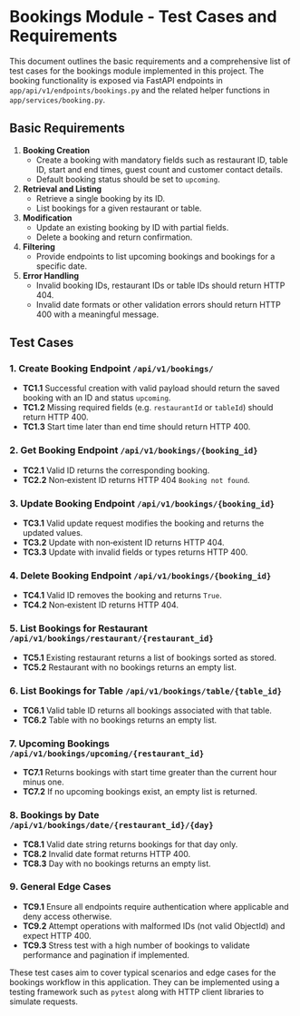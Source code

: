 # Bookings Module - Test Cases and Requirements

This document outlines the basic requirements and a comprehensive list of test cases for the bookings module implemented in this project. The booking functionality is exposed via FastAPI endpoints in `app/api/v1/endpoints/bookings.py` and the related helper functions in `app/services/booking.py`.

## Basic Requirements

1. **Booking Creation**
   - Create a booking with mandatory fields such as restaurant ID, table ID, start and end times, guest count and customer contact details.
   - Default booking status should be set to `upcoming`.
2. **Retrieval and Listing**
   - Retrieve a single booking by its ID.
   - List bookings for a given restaurant or table.
3. **Modification**
   - Update an existing booking by ID with partial fields.
   - Delete a booking and return confirmation.
4. **Filtering**
   - Provide endpoints to list upcoming bookings and bookings for a specific date.
5. **Error Handling**
   - Invalid booking IDs, restaurant IDs or table IDs should return HTTP 404.
   - Invalid date formats or other validation errors should return HTTP 400 with a meaningful message.

## Test Cases

### 1. Create Booking Endpoint `/api/v1/bookings/`
- **TC1.1** Successful creation with valid payload should return the saved booking with an ID and status `upcoming`.
- **TC1.2** Missing required fields (e.g. `restaurantId` or `tableId`) should return HTTP 400.
- **TC1.3** Start time later than end time should return HTTP 400.

### 2. Get Booking Endpoint `/api/v1/bookings/{booking_id}`
- **TC2.1** Valid ID returns the corresponding booking.
- **TC2.2** Non‑existent ID returns HTTP 404 `Booking not found`.

### 3. Update Booking Endpoint `/api/v1/bookings/{booking_id}`
- **TC3.1** Valid update request modifies the booking and returns the updated values.
- **TC3.2** Update with non‑existent ID returns HTTP 404.
- **TC3.3** Update with invalid fields or types returns HTTP 400.

### 4. Delete Booking Endpoint `/api/v1/bookings/{booking_id}`
- **TC4.1** Valid ID removes the booking and returns `True`.
- **TC4.2** Non‑existent ID returns HTTP 404.

### 5. List Bookings for Restaurant `/api/v1/bookings/restaurant/{restaurant_id}`
- **TC5.1** Existing restaurant returns a list of bookings sorted as stored.
- **TC5.2** Restaurant with no bookings returns an empty list.

### 6. List Bookings for Table `/api/v1/bookings/table/{table_id}`
- **TC6.1** Valid table ID returns all bookings associated with that table.
- **TC6.2** Table with no bookings returns an empty list.

### 7. Upcoming Bookings `/api/v1/bookings/upcoming/{restaurant_id}`
- **TC7.1** Returns bookings with start time greater than the current hour minus one.
- **TC7.2** If no upcoming bookings exist, an empty list is returned.

### 8. Bookings by Date `/api/v1/bookings/date/{restaurant_id}/{day}`
- **TC8.1** Valid date string returns bookings for that day only.
- **TC8.2** Invalid date format returns HTTP 400.
- **TC8.3** Day with no bookings returns an empty list.

### 9. General Edge Cases
- **TC9.1** Ensure all endpoints require authentication where applicable and deny access otherwise.
- **TC9.2** Attempt operations with malformed IDs (not valid ObjectId) and expect HTTP 400.
- **TC9.3** Stress test with a high number of bookings to validate performance and pagination if implemented.

These test cases aim to cover typical scenarios and edge cases for the bookings workflow in this application. They can be implemented using a testing framework such as `pytest` along with HTTP client libraries to simulate requests.

